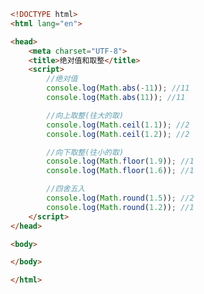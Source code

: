 
<BlogInfo title="28.math的绝对值和是三个取整方法" author="白日梦想猿" pv=0 read_times=0 pre_cost_time=0分28秒 category="js学习" tag_list="['js学习']" create_time="2020.08.05 14:31:22" update_time="2020.08.05 14:56:16" />

```html
<!DOCTYPE html>
<html lang="en">

<head>
    <meta charset="UTF-8">
    <title>绝对值和取整</title>
    <script>
        //绝对值
        console.log(Math.abs(-11)); //11
        console.log(Math.abs(11)); //11

        //向上取整(往大的取)
        console.log(Math.ceil(1.1)); //2  
        console.log(Math.ceil(1.2)); //2

        //向下取整(往小的取)
        console.log(Math.floor(1.9)); //1
        console.log(Math.floor(1.6)); //1

        //四舍五入
        console.log(Math.round(1.5)); //2
        console.log(Math.round(1.2)); //1
    </script>
</head>

<body>

</body>

</html>
```
